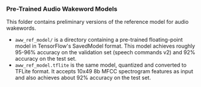 ### Pre-Trained Audio Wakeword Models

This folder contains preliminary versions of the reference model for audio wakewords.
* `aww_ref_model/` is a directory containing a pre-trained floating-point model in TensorFlow's SavedModel format.  This model achieves roughly 95-96% accuracy on the validation set (speech commands v2) and 92% accuracy on the test set.
* `aww_ref_model.tflite` is the same model, quantized and converted to TFLite format.  It accepts 10x49 8b MFCC spectrogram features as input and also achieves about 92% accuracy on the test set.